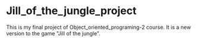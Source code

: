 # Jill_of_the_jungle_project 
This is my final project of Object_oriented_programing-2 course. It is a new version to the game "Jill of the jungle".

